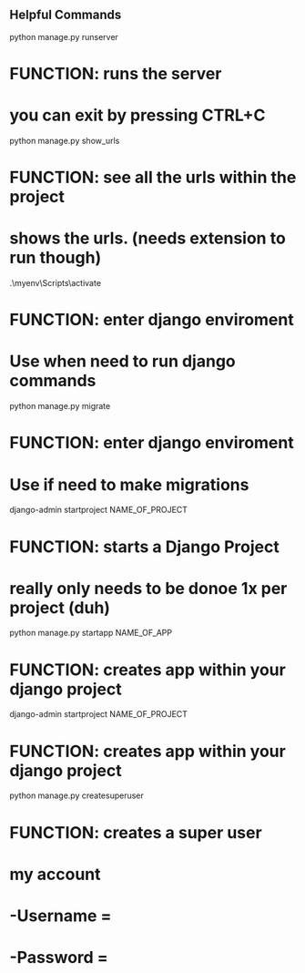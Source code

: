 ## Helpful Commands ## 

python manage.py runserver
#   FUNCTION: runs the server 
#   you can exit by pressing CTRL+C 


python manage.py show_urls
#   FUNCTION: see all the urls within the project
#   shows the urls. (needs extension to run though)


.\myenv\Scripts\activate
#   FUNCTION: enter django enviroment 
#   Use when need to run django commands


python manage.py migrate
#   FUNCTION: enter django enviroment
#   Use if need to make migrations


django-admin startproject NAME_OF_PROJECT
#   FUNCTION: starts a Django Project
#   really only needs to be donoe 1x per project (duh)


python manage.py startapp NAME_OF_APP
#   FUNCTION: creates app within your django project 


django-admin startproject NAME_OF_PROJECT
#   FUNCTION: creates app within your django project 


python manage.py createsuperuser
#   FUNCTION: creates a super user 
#   my account 
#   -Username = 
#   -Password = 

